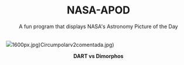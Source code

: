 <div align="center">
  <h1>
    NASA-APOD
  </h1>
</div>
  
<div align="center">
  A fun program that displays NASA's Astronomy Picture of the Day
</div>

<br>

![](https://apod.nasa.gov/apod/image/2303/pressdracowithspacecraft1_1.jpg)1600px.jpg)Circumpolarv2comentada.jpg)

<p align = "center">
  <b>DART vs Dimorphos</b>
</p>
